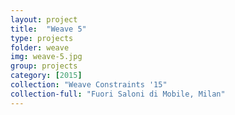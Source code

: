 ```yaml
---
layout: project
title:  "Weave 5"
type: projects
folder: weave
img: weave-5.jpg
group: projects
category: [2015]
collection: "Weave Constraints '15"
collection-full: "Fuori Saloni di Mobile, Milan"
---
```

